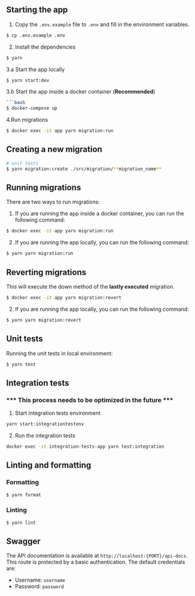 ## Starting the app

1. Copy the `.env.example` file to `.env` and fill in the environment variables.
```bash
$ cp .env.example .env
```
2. Install the dependencies
```bash
$ yarn
```
3.a Start the app locally
```bash
$ yarn start:dev
```
3.b Start the app inside a docker container (**Recommended**)
```bash
```bash
$ docker-compose up
```
4.Run migrations
```bash
$ docker exec -it app yarn migration:run
```
## Creating a new migration

```bash
# unit tests
$ yarn migration:create ./src/migration/**migration_name**
```

## Running migrations

There are two ways to run migrations:

1. If you are running the app inside a docker container, you can run the following command:
```bash
$ docker exec -it app yarn migration:run
```

2. If you are running the app locally, you can run the following command:
```bash
$ yarn yarn migration:run
```

## Reverting migrations

This will execute the down method of the **lastly executed** migration.

```bash
$ docker exec -it app yarn migration:revert
```

2. If you are running the app locally, you can run the following command:
```bash
$ yarn yarn migration:revert
```

## Unit tests
Running the unit tests in local environment:
```bash
$ yarn test
```

## Integration tests
### *** This process needs to be optimized in the future ***
1. Start integration tests environment
```bash
yarn start:integrationtestenv
```
2. Run the integration tests
```bash
docker exec -it integration-tests-app yarn test:integration
```

## Linting and formatting
### Formatting
```bash
$ yarn format
```
### Linting
```bash
$ yarn lint
```

## Swagger
The API documentation is available at `http://localhost:{PORT}/api-docs`. This route is
protected by a basic authentication. The default credentials are:
- Username: `username`
- Password: `password`
